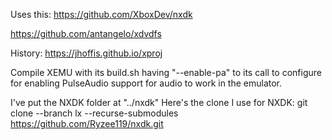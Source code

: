 Uses this: https://github.com/XboxDev/nxdk

https://github.com/antangelo/xdvdfs

History: https://jhoffis.github.io/xproj

Compile XEMU with its build.sh having "--enable-pa" to its call to configure for enabling PulseAudio support for audio to work in the emulator.

I've put the NXDK folder at "../nxdk"
Here's the clone I use for NXDK: git clone --branch lx --recurse-submodules https://github.com/Ryzee119/nxdk.git
